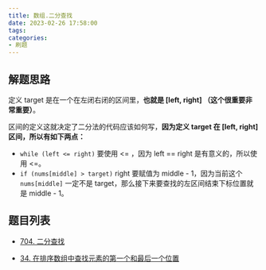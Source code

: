 ```yaml
---
title: 数组.二分查找
date: 2023-02-26 17:58:00
tags:
categories:
- 刷题
---
```


## 解题思路
定义 target 是在一个在左闭右闭的区间里，**也就是 [left, right] （这个很重要非常重要）**。

区间的定义这就决定了二分法的代码应该如何写，**因为定义 target 在 [left, right] 区间，所以有如下两点：**
- `while (left <= right)` 要使用 <= ，因为 left == right 是有意义的，所以使用 <=。
- `if (nums[middle] > target)` right 要赋值为 middle - 1，因为当前这个 `nums[middle]` 一定不是 target，那么接下来要查找的左区间结束下标位置就是 middle - 1。


## 题目列表
- [704. 二分查找](https://leetcode.cn/problems/binary-search)

- [34. 在排序数组中查找元素的第一个和最后一个位置](https://leetcode.cn/problems/find-first-and-last-position-of-element-in-sorted-array/)